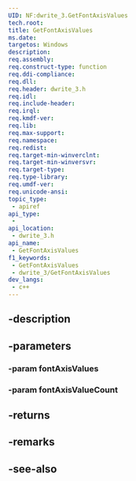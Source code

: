 ```yaml
---
UID: NF:dwrite_3.GetFontAxisValues
tech.root: 
title: GetFontAxisValues
ms.date: 
targetos: Windows
description: 
req.assembly: 
req.construct-type: function
req.ddi-compliance: 
req.dll: 
req.header: dwrite_3.h
req.idl: 
req.include-header: 
req.irql: 
req.kmdf-ver: 
req.lib: 
req.max-support: 
req.namespace: 
req.redist: 
req.target-min-winverclnt: 
req.target-min-winversvr: 
req.target-type: 
req.type-library: 
req.umdf-ver: 
req.unicode-ansi: 
topic_type:
 - apiref
api_type:
 - 
api_location:
 - dwrite_3.h
api_name:
 - GetFontAxisValues
f1_keywords:
 - GetFontAxisValues
 - dwrite_3/GetFontAxisValues
dev_langs:
 - c++
---
```


## -description

## -parameters

### -param fontAxisValues

### -param fontAxisValueCount

## -returns

## -remarks

## -see-also


